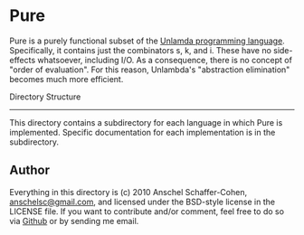Pure
====

Pure is a purely functional subset of the [Unlamda programming language][1]. 
Specifically, it contains just the combinators s, k, and i. These have no 
side-effects whatsoever, including I/O. As a consequence, there is no concept 
of "order of evaluation". For this reason, Unlambda's "abstraction elimination" 
becomes much more efficient.

Directory Structure
--------- ---------

This directory contains a subdirectory for each language in which Pure is 
implemented. Specific documentation for each implementation is in the 
subdirectory.

Author
------

Everything in this directory is (c) 2010 Anschel Schaffer-Cohen, 
<anschelsc@gmail.com>, and licensed under the BSD-style license in the LICENSE 
file. If you want to contribute and/or comment, feel free to do so via 
[Github][2] or by sending me email.

[1]: http://www.madore.org/~david/programs/unlambda/
[2]: http://github.com/anschelsc/pure/
